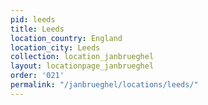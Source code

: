 ```yaml
---
pid: leeds
title: Leeds
location_country: England
location_city: Leeds
collection: location_janbrueghel
layout: locationpage_janbrueghel
order: '021'
permalink: "/janbrueghel/locations/leeds/"
---
```

